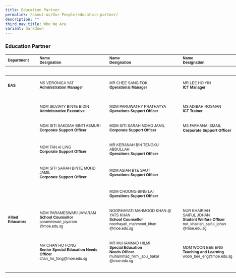 ```yaml
---
title: Education Partner
permalink: /about-us/Our-People/education-partner/
description: ""
third_nav_title: Who We Are
variant: markdown
---
```

### **Education Partner**

<table border="0" cellpadding="0" cellspacing="0" style="width:800px">
	<thead>
		<tr>
			<th scope="col" style="text-align: left; width: 89px;"><span style="font-family:Arial,Helvetica,sans-serif"><span style="font-size:12px">Department</span></span></th>
			<th scope="col" style="text-align: left; width: 218px;"><span style="font-family:Arial,Helvetica,sans-serif"><span style="font-size:12px">Name<br>
			Designation</span></span></th>
			<th scope="col" style="text-align: left; width: 230px;"><span style="font-family:Arial,Helvetica,sans-serif"><span style="font-size:12px">Name<br>
			Designation</span></span></th>
			<th scope="col" style="text-align: left; width: 245px;"><span style="font-family:Arial,Helvetica,sans-serif"><span style="font-size:12px">Name<br>
			Designation</span></span></th>
		</tr>
		<tr>
			<th scope="col" style="text-align: left; width: 89px;">&nbsp;</th>
			<th scope="col" style="text-align: left; width: 218px;">&nbsp;</th>
			<th scope="col" style="text-align: left; width: 230px;">&nbsp;</th>
			<th scope="col" style="text-align: left; width: 245px;">&nbsp;</th>
		</tr>
	</thead>
	<tbody>
		<tr>
			<td style="width:89px">
			<h4><span style="font-family:Arial,Helvetica,sans-serif"><span style="font-size:12px"><strong>EAS</strong></span></span></h4>
			</td>
			<td style="width:218px">
			<span style="font-family:Arial,Helvetica,sans-serif"><span style="font-size:12px">MS VERONICA YAT<br>
			<strong>Administration Manager</strong></span></span>
			</td>
			<td style="width:218px"><span style="font-family:Arial,Helvetica,sans-serif"><span style="font-size:12px">MR CHEE SANG FOK<br>
			<strong>Operational Manager
				</strong></span></span></td>
			<td style="width:245px"><span style="font-family:Arial,Helvetica,sans-serif"><span style="font-size:12px">MR LEE HO YIN  <br>
			<strong>ICT Manager</strong></span>
				</span></td>
		</tr>
		<tr>
			<td style="width:89px">&nbsp;</td>
			<td style="width:218px">&nbsp;</td>
			<td style="width:230px">&nbsp;</td>
			<td style="width:245px">&nbsp;</td>
		</tr>
		<tr>
			<td style="width:89px">&nbsp;</td>
			<td style="width:218px"><span style="font-family:Arial,Helvetica,sans-serif"><span style="font-size:12px">MDM SILVIATY BINTE BIDIN<br>
			<strong>Administrative Executive</strong></span></span></td>
			<td style="width:230px"><span style="font-family:Arial,Helvetica,sans-serif"><span style="font-size:12px">MDM PARUWATHY PRATHAYYA<br>
			<strong>Operations Support Officer</strong></span></span></td>
<td style="width:245px"><span style="font-family:Arial,Helvetica,sans-serif"><span style="font-size:12px">MS ADIBAH  ROSMAN<br>
	<strong>ICT Trainer</strong>
			</span></span></td>
		</tr>
		<tr>
			<td style="width:89px">&nbsp;</td>
			<td style="width:218px">&nbsp;</td>
			<td style="width:230px">&nbsp;</td>
			<td style="width:245px">&nbsp;</td>
		</tr>
		<tr>
			<td style="width:89px">&nbsp;</td>
			<td style="width:218px"><span style="font-family:Arial,Helvetica,sans-serif"><span style="font-size:12px">MDM SITI SAKDIAH BINTI ASMURI<br>
			<strong>Corporate Support Officer</strong></span></span></td>
			<td style="width:230px"><span style="font-family:Arial,Helvetica,sans-serif"><span style="font-size:12px">MDM SITI SARAH MOHD JAMIL<br>
			<strong>Corporate Support Officer</strong></span></span></td>
			<td style="width:230px"><span style="font-size:12px">MS FARHANA ISMAIL<br>
				<strong>Corporate Support Officer</strong></span></td>
		</tr>
		<tr>
			<td style="width:89px">&nbsp;</td>
			<td style="width:218px">&nbsp;</td>
			<td style="width:230px">&nbsp;</td>
			<td style="width:245px">&nbsp;</td>
		</tr>
		<tr>
			<td style="width:89px">&nbsp;</td>
			<td style="width:218px"><span style="font-family:Arial,Helvetica,sans-serif"><span style="font-size:12px">MDM TAN AI LING<br>
			<strong>Corporate Support Officer</strong></span></span></td>
			<td style="width:230px"><span style="font-family:Arial,Helvetica,sans-serif"><span style="font-size:12px">MR KERANAH BIN TENGKU ABDULLAH<br>
			<strong>Operations Support Officer</strong></span></span></td>
			<td style="width:245px">&nbsp;</td>
		</tr>
		<tr>
			<td style="width:89px">&nbsp;</td>
			<td style="width:218px">&nbsp;</td>
			<td style="width:230px">&nbsp;</td>
			<td style="width:245px">&nbsp;</td>
		</tr>
		<tr>
			<td style="width:89px">&nbsp;</td>
			<td style="width:218px"><span style="font-family:Arial,Helvetica,sans-serif"><span style="font-size:12px">MDM SITI SARAH BINTE MOHD JAMIL<br>
			<strong>Corporate Support Officer</strong></span></span></td>
			<td style="width:230px"><span style="font-family:Arial,Helvetica,sans-serif"><span style="font-size:12px">MDM ASIAH BTE SAUT<br>
			<strong>Operations Support Officer</strong></span></span></td>
			<td style="width:245px">&nbsp;</td>
		</tr>
		<tr>
			<td style="width:89px">&nbsp;</td>
			<td style="width:218px">&nbsp;</td>
			<td style="width:230px">&nbsp;</td>
			<td style="width:245px">&nbsp;</td>
		</tr>
		<tr>
			<td style="width:89px">&nbsp;</td>
			<td style="width:218px">&nbsp;</td>
			<td style="width:230px"><span style="font-family:Arial,Helvetica,sans-serif"><span style="font-size:12px">MDM CHOONG BING LAI<br>
			<strong>Operations Support Officer</strong></span></span></td>
			<td style="width:245px">&nbsp;</td>
		</tr>
		<tr>
			<td style="width:89px">&nbsp;</td>
			<td style="width:218px">&nbsp;</td>
			<td style="width:230px">&nbsp;</td>
			<td style="width:245px">&nbsp;</td>
		</tr>
		<tr>
			<td style="width:89px">
			<h4><span style="font-family:Arial,Helvetica,sans-serif"><span style="font-size:12px"><strong>Allied Educators</strong></span></span></h4>
			</td>
			<td style="width:218px"><span style="font-family:Arial,Helvetica,sans-serif"><span style="font-size:12px">MDM PARAMESWARI JAYARAM<br>
			<strong>School Counsellor</strong><br>
			parameswari_jayaram<br>
			@moe.edu.sg</span></span></td>
			<td style="width:230px"><span style="font-family:Arial,Helvetica,sans-serif"><span style="font-size:12px">NOORHAYATI MAHMOOD KHAN @ YATS KHAN<br>
			<strong>School Counsellor</strong><br>
			noorhayati_mahmood_khan<br>
			@moe.edu.sg</span></span></td>
			<td style="width:245px"><span style="font-family:Arial,Helvetica,sans-serif"><span style="font-size:12px">NUR KHAIRIAH<br>
			SAIFUL JOHAN<br>
			<strong>Student Welfare Officer</strong><br>
			nur_khairiah_saiful_johan<br>
			@moe.edu.sg</span></span></td>
		</tr>
		<tr>
			<td style="width:89px">&nbsp;</td>
			<td style="width:218px">&nbsp;</td>
			<td style="width:230px">&nbsp;</td>
			<td style="width:245px">&nbsp;</td>
		</tr>
		<tr>
			<td style="width:89px">&nbsp;</td>
			<td style="width:218px"><span style="font-family:Arial,Helvetica,sans-serif"><span style="font-size:12px">MR CHAN HO FONG<br>
			<strong>Senior Special Education Needs Officer</strong><br>
			chan_ho_fong@moe.edu.sg</span></span></td>
			<td style="width:230px"><span style="font-family:Arial,Helvetica,sans-serif"><span style="font-size:12px">MR MUHAMMAD HILMI<br>
			<strong>Special Education<br>
			Needs Officer</strong><br>
			muhammad_hilmi_abu_bakar<br>
			@moe.edu.sg</span></span></td>
			<td style="width:245px"><span style="font-family:Arial,Helvetica,sans-serif"><span style="font-size:12px">MDM WOON BEE ENG<br>
			<strong>Teaching and Learning</strong><br>
			woon_bee_eng@moe.edu.sg</span></span></td>
		</tr>
		<tr>
			<td style="width:89px">&nbsp;</td>
			<td style="width:218px">&nbsp;</td>
			<td style="width:230px">&nbsp;</td>
			<td style="width:245px">&nbsp;</td>
		</tr>
	</tbody>
</table>

<p>&nbsp;</p>